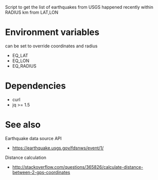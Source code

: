 Script to get the list of earthquakes from USGS happened recently within RADIUS km from LAT,LON

# Environment variables
can be set to override coordinates and radius
* EQ_LAT
* EQ_LON
* EQ_RADIUS

# Dependencies
* curl
* jq >= 1.5

# See also
Earthquake data source API
* https://earthquake.usgs.gov/fdsnws/event/1/

Distance calculation
* http://stackoverflow.com/questions/365826/calculate-distance-between-2-gps-coordinates
